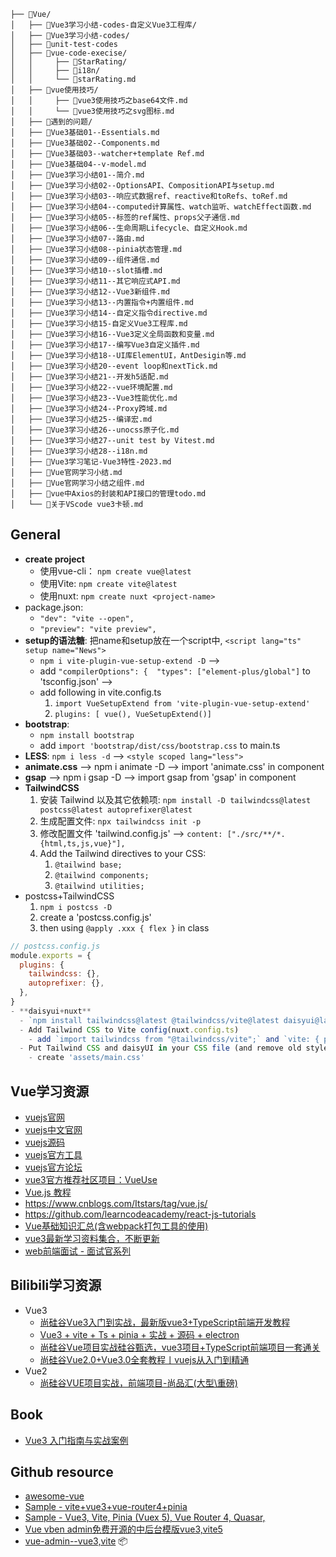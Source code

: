 ```
├── 📂Vue/
│   ├── 📂Vue3学习小结-codes-自定义Vue3工程库/
│   ├── 📂Vue3学习小结-codes/
│   ├── 📂unit-test-codes
│   ├── 📂vue-code-execise/
│   │     ├── 📂StarRating/
│   │     ├── 📂i18n/
│   │     └── 📄starRating.md
│   ├── 📂vue使用技巧/
│   │     ├── 📄vue3使用技巧之base64文件.md
│   │     └── 📄vue3使用技巧之svg图标.md
│   ├── 📂遇到的问题/
│   ├── 📄Vue3基础01--Essentials.md
│   ├── 📄Vue3基础02--Components.md
│   ├── 📄Vue3基础03--watcher+template Ref.md
│   ├── 📄Vue3基础04--v-model.md
│   ├── 📄Vue3学习小结01--简介.md
│   ├── 📄Vue3学习小结02--OptionsAPI、CompositionAPI与setup.md
│   ├── 📄Vue3学习小结03--响应式数据ref、reactive和toRefs、toRef.md
│   ├── 📄Vue3学习小结04--computed计算属性、watch监听、watchEffect函数.md
│   ├── 📄Vue3学习小结05--标签的ref属性、props父子通信.md
│   ├── 📄Vue3学习小结06--生命周期Lifecycle、自定义Hook.md
│   ├── 📄Vue3学习小结07--路由.md
│   ├── 📄Vue3学习小结08--pinia状态管理.md
│   ├── 📄Vue3学习小结09--组件通信.md
│   ├── 📄Vue3学习小结10--slot插槽.md
│   ├── 📄Vue3学习小结11--其它响应式API.md
│   ├── 📄Vue3学习小结12--Vue3新组件.md
│   ├── 📄Vue3学习小结13--内置指令+内置组件.md
│   ├── 📄Vue3学习小结14--自定义指令directive.md
│   ├── 📄Vue3学习小结15-自定义Vue3工程库.md
│   ├── 📄Vue3学习小结16--Vue3定义全局函数和变量.md
│   ├── 📄Vue3学习小结17--编写Vue3自定义插件.md
│   ├── 📄Vue3学习小结18--UI库ElementUI，AntDesigin等.md
│   ├── 📄Vue3学习小结20--event loop和nextTick.md
│   ├── 📄Vue3学习小结21--开发h5适配.md
│   ├── 📄Vue3学习小结22--vue环境配置.md
│   ├── 📄Vue3学习小结23--Vue3性能优化.md
│   ├── 📄Vue3学习小结24--Proxy跨域.md
│   ├── 📄Vue3学习小结25--编译宏.md
│   ├── 📄Vue3学习小结26--unocss原子化.md
│   ├── 📄Vue3学习小结27--unit test by Vitest.md
│   ├── 📄Vue3学习小结28--i18n.md
│   ├── 📄Vue3学习笔记-Vue3特性-2023.md
│   ├── 📄Vue官网学习小结.md
│   ├── 📄Vue官网学习小结之组件.md
│   ├── 📄vue中Axios的封装和API接口的管理todo.md
│   └── 📄关于VScode vue3卡顿.md
```

## General

- **create project**
  - 使用vue-cli： `npm create vue@latest`
  - 使用Vite: `npm create vite@latest`
  - 使用nuxt: `npm create nuxt <project-name>`
- package.json:
  - `"dev": "vite --open",`
  - `"preview": "vite preview",`
- **setup的语法糖**:  把name和setup放在一个script中, `<script lang="ts" setup name="News">`
  - `npm i vite-plugin-vue-setup-extend -D`  -->
  - add `"compilerOptions": {  "types": ["element-plus/global"]` to 'tsconfig.json' -->
  - add following in vite.config.ts
    1. `import VueSetupExtend from 'vite-plugin-vue-setup-extend'`
    2. `plugins: [ vue(), VueSetupExtend()]`
- **bootstrap**:
  - `npm install bootstrap`
  - add `import 'bootstrap/dist/css/bootstrap.css` to main.ts
- **LESS**: `npm i less -d`  -->   `<style scoped lang="less">`
- **animate.css** --> npm i animate -D --> import 'animate.css' in component
- **gsap** --> npm i gsap -D --> import gsap from 'gsap' in component
- **TailwindCSS**
  1. 安装 Tailwind 以及其它依赖项: `npm install -D tailwindcss@latest postcss@latest autoprefixer@latest`
  2. 生成配置文件: `npx tailwindcss init -p`
  3. 修改配置文件 'tailwind.config.js'   -->   `content: ["./src/**/*.{html,ts,js,vue}"],`
  4. Add the Tailwind directives to your CSS: 
      1. `@tailwind base;`
      2. `@tailwind components;`
      3. `@tailwind utilities;`
- postcss+TailwindCSS
  1. `npm i postcss -D`
  2. create a 'postcss.config.js'
  3. then using `@apply .xxx { flex }` in class
```js
// postcss.config.js
module.exports = {
  plugins: {
    tailwindcss: {},
    autoprefixer: {},
  },
}
- **daisyui+nuxt**
  - `npm install tailwindcss@latest @tailwindcss/vite@latest daisyui@latest`
  - Add Tailwind CSS to Vite config(nuxt.config.ts)
    - add `import tailwindcss from "@tailwindcss/vite";` and `vite: { plugins: [tailwindcss()] }` to 'nuxt.config.ts'
  - Put Tailwind CSS and daisyUI in your CSS file (and remove old styles)
    - create 'assets/main.css'
```

## Vue学习资源

- [vuejs官网](https://vuejs.org/)
- [vuejs中文官网](https://cn.vuejs.org/)
- [vuejs源码](https://github.com/vuejs/vue)
- [vuejs官方工具](https://github.com/vuejs)
- [vuejs官方论坛](https://forum.vuejs.org/c/chinese)
- [vue3官方推荐社区项目：VueUse](https://www.vueusejs.com/)
- [Vue.js 教程](http://www.runoob.com/vue2/vue-tutorial.html)
- https://www.cnblogs.com/Itstars/tag/vue.js/
- https://github.com/learncodeacademy/react-js-tutorials
- [Vue基础知识汇总(含webpack打包工具的使用)](https://juejin.im/post/5db25275f265da4d3c071cfa?utm_medium=hao.caibaojian.com&utm_source=hao.caibaojian.com)
- [vue3最新学习资料集合，不断更新](https://learnku.com/articles/48928)
- [web前端面试 - 面试官系列](https://vue3js.cn/interview/vue/vue.html#%E4%B8%80%E3%80%81%E4%BB%8E%E5%8E%86%E5%8F%B2%E8%AF%B4%E8%B5%B7)

## Bilibili学习资源

- Vue3
  - [尚硅谷Vue3入门到实战，最新版vue3+TypeScript前端开发教程](https://www.bilibili.com/video/BV1Za4y1r7KE)
  - [Vue3 + vite + Ts + pinia + 实战 + 源码 + electron](https://www.bilibili.com/video/BV1dS4y1y7vd)
  - [尚硅谷Vue项目实战硅谷甄选，vue3项目+TypeScript前端项目一套通关](https://www.bilibili.com/video/BV1Xh411V7b5)
  - [尚硅谷Vue2.0+Vue3.0全套教程丨vuejs从入门到精通](https://www.bilibili.com/video/BV1Zy4y1K7SH)
- Vue2
  - [尚硅谷VUE项目实战，前端项目-尚品汇(大型\重磅)](https://www.bilibili.com/video/BV1Vf4y1T7bw)

## Book

- [Vue3 入门指南与实战案例](https://vue3.chengpeiquan.com/)

## Github resource

- [awesome-vue](https://github.com/vuejs/awesome-vue)
- [Sample - vite+vue3+vue-router4+pinia](https://github.com/mutoe/vue3-realworld-example-app)
- [Sample - Vue3, Vite, Pinia (Vuex 5), Vue Router 4, Quasar,](https://github.com/CharlieDigital/vue3-pinia-quasar-ts)
- [Vue vben admin免费开源的中后台模版vue3,vite5](https://github.com/vbenjs/vue-vben-admin/blob/main/README.zh-CN.md)
- [vue-admin--vue3,vite](https://github.com/huccct/vue-admin/tree/main)
📦
